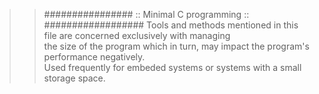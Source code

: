 >> ################ :: Minimal C programming :: ##################
Tools and methods mentioned in this file are concerned exclusively with managing  
the size of the program which in turn, may impact the program's performance negatively.  
Used frequently for embeded systems or systems with a small storage space.
